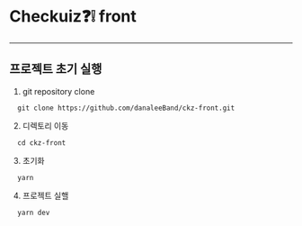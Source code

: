 # Checkuiz❓❕ front

---

## 프로젝트 초기 실행

1. git repository clone

```
  git clone https://github.com/danaleeBand/ckz-front.git
```

2. 디렉토리 이동

```
  cd ckz-front
```

3. 초기화

```
  yarn
```

4. 프로젝트 실핼

```
  yarn dev
```
